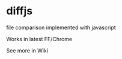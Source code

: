 diffjs
======

file comparison implemented with javascript

Works in latest FF/Chrome

See more in <a src="https://github.com/zhenglong/diffjs/wiki">Wiki</a>